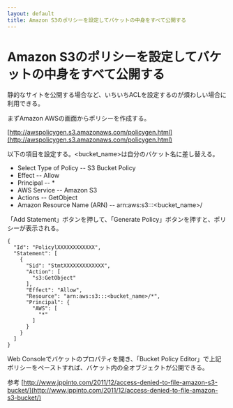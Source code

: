 ```yaml
---
layout: default
title: Amazon S3のポリシーを設定してバケットの中身をすべて公開する
---
```


# Amazon S3のポリシーを設定してバケットの中身をすべて公開する

静的なサイトを公開する場合など、いちいちACLを設定するのが煩わしい場合に利用できる。

まずAmazon AWSの画面からポリシーを作成する。

[http://awspolicygen.s3.amazonaws.com/policygen.html](http://awspolicygen.s3.amazonaws.com/policygen.html)

以下の項目を設定する。<bucket_name>は自分のバケット名に差し替える。

* Select Type of Policy -- S3 Bucket Policy
* Effect -- Allow
* Principal -- *
* AWS Service -- Amazon S3
* Actions -- GetObject
* Amazon Resource Name (ARN) -- arn:aws:s3:::<bucket_name>/

「Add Statement」ボタンを押して、「Generate Policy」ボタンを押すと、ポリシーが表示される。

    {
      "Id": "PolicylXXXXXXXXXXXX",
      "Statement": [
        {
          "Sid": "StmtXXXXXXXXXXXXX",
          "Action": [
            "s3:GetObject"
          ],
          "Effect": "Allow",
          "Resource": "arn:aws:s3:::<bucket_name>/*",
          "Principal": {
            "AWS": [
              "*"
            ]
          }
        }
      ]
    }

Web Consoleでバケットのプロパティを開き、「Bucket Policy Editor」で上記ポリシーをペーストすれば、バケット内の全オブジェクトが公開できる。

参考 [http://www.jppinto.com/2011/12/access-denied-to-file-amazon-s3-bucket/](http://www.jppinto.com/2011/12/access-denied-to-file-amazon-s3-bucket/)
